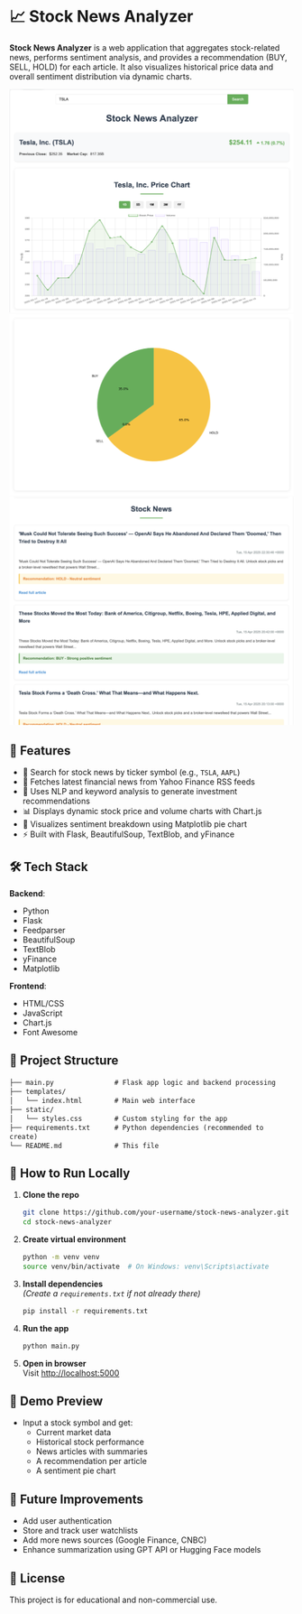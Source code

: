 # 📈 Stock News Analyzer

**Stock News Analyzer** is a web application that aggregates stock-related news, performs sentiment analysis, and provides a recommendation (BUY, SELL, HOLD) for each article. It also visualizes historical price data and overall sentiment distribution via dynamic charts.

![Screenshot](Screenshot1.png)
![Screenshot](Screenshot2.png)
![Screenshot](Screenshot3.png)

## 🚀 Features

- 🔎 Search for stock news by ticker symbol (e.g., `TSLA`, `AAPL`)
- 📰 Fetches latest financial news from Yahoo Finance RSS feeds
- 🧠 Uses NLP and keyword analysis to generate investment recommendations
- 📊 Displays dynamic stock price and volume charts with Chart.js
- 🥧 Visualizes sentiment breakdown using Matplotlib pie chart
- ⚡ Built with Flask, BeautifulSoup, TextBlob, and yFinance

## 🛠 Tech Stack

**Backend**:
- Python
- Flask
- Feedparser
- BeautifulSoup
- TextBlob
- yFinance
- Matplotlib

**Frontend**:
- HTML/CSS
- JavaScript
- Chart.js
- Font Awesome

## 📂 Project Structure

```
├── main.py               # Flask app logic and backend processing
├── templates/
│   └── index.html        # Main web interface
├── static/
│   └── styles.css        # Custom styling for the app
├── requirements.txt      # Python dependencies (recommended to create)
└── README.md             # This file
```

## 🔧 How to Run Locally

1. **Clone the repo**  
   ```bash
   git clone https://github.com/your-username/stock-news-analyzer.git
   cd stock-news-analyzer
   ```

2. **Create virtual environment**  
   ```bash
   python -m venv venv
   source venv/bin/activate  # On Windows: venv\Scripts\activate
   ```

3. **Install dependencies**  
   *(Create a `requirements.txt` if not already there)*  
   ```bash
   pip install -r requirements.txt
   ```

4. **Run the app**  
   ```bash
   python main.py
   ```

5. **Open in browser**  
   Visit [http://localhost:5000](http://localhost:5000)

## 📸 Demo Preview

- Input a stock symbol and get:
  - Current market data
  - Historical stock performance
  - News articles with summaries
  - A recommendation per article
  - A sentiment pie chart

## 📌 Future Improvements

- Add user authentication
- Store and track user watchlists
- Add more news sources (Google Finance, CNBC)
- Enhance summarization using GPT API or Hugging Face models

## 📜 License

This project is for educational and non-commercial use.
